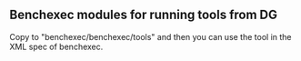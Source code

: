 ## Benchexec modules for running tools from DG

Copy to "benchexec/benchexec/tools" and then you can
use the tool in the XML spec of benchexec.
